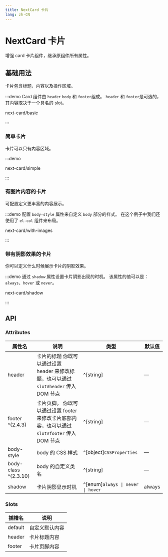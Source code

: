 ```yaml
---
title: NextCard 卡片
lang: zh-CN
---
```


# NextCard 卡片

增强 card 卡片组件，继承原组件所有属性。

## 基础用法

卡片包含标题，内容以及操作区域。

:::demo Card 组件由 `header` `body` 和 `footer`组成。 `header` 和 `footer`是可选的，其内容取决于一个具名的 slot。

next-card/basic

:::

### 简单卡片

卡片可以只有内容区域。

:::demo

next-card/simple

:::

### 有图片内容的卡片

可配置定义更丰富的内容展示。

:::demo 配置 `body-style` 属性来自定义 `body` 部分的样式。 在这个例子中我们还使用了 `el-col` 组件来布局。

next-card/with-images

:::

### 带有阴影效果的卡片

你可以定义什么时候展示卡片的阴影效果。

:::demo 通过 `shadow` 属性设置卡片阴影出现的时机。 该属性的值可以是：`always`、`hover` 或 `never`。

next-card/shadow

:::

## API

### Attributes

| 属性名                  | 说明                                                            | 类型                                  | 默认值    |
| -------------------- | ------------------------------------------------------------- | ----------------------------------- | ------ |
| header               | 卡片的标题 你既可以通过设置 header 来修改标题，也可以通过 `slot#header` 传入 DOM 节点     | ^[string]                           | —      |
| footer ^(2.4.3)      | 卡片页脚。 你既可以通过设置 footer 来修改卡片底部内容，也可以通过 `slot#footer` 传入 DOM 节点 | ^[string]                           | —      |
| body-style           | body 的 CSS 样式                                                 | ^[object]`CSSProperties`            | —      |
| body-class ^(2.3.10) | body 的自定义类名                                                   | ^[string]                           | —      |
| shadow               | 卡片阴影显示时机                                                      | ^[enum]`always \| never \| hover` | always |

### Slots

| 插槽名     | 说明      |
| ------- | ------- |
| default | 自定义默认内容 |
| header  | 卡片标题内容  |
| footer  | 卡片页脚内容  |
